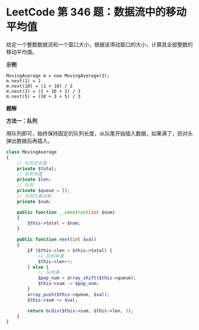 # LeetCode 第 346 题：数据流中的移动平均值

给定一个整数数据流和一个窗口大小，根据该滑动窗口的大小，计算其全部整数的移动平均值。

**示例**

```
MovingAverage m = new MovingAverage(3);
m.next(1) = 1
m.next(10) = (1 + 10) / 2
m.next(3) = (1 + 10 + 3) / 3
m.next(5) = (10 + 3 + 5) / 3
```

**题解**

**方法一：队列**

用队列即可，始终保持固定的队列长度，从队尾开始插入数据，如果满了，则对头弹出数据后再插入。

```php
class MovingAverage
{
    // 队列总长度
    private $total;
    // 队列长度
    private $len;
    // 队列
    private $queue = [];
    // 队列元素总和
    private $sum;

    public function __construct(int $num)
    {
        $this->total = $num;
    }

    public function next(int $val)
    {
        if ($this->len < $this->total) {
            // 队列未满
            $this->len++;
        } else {
            // 队列满
            $pop_num = array_shift($this->queue);
            $this->sum -= $pop_num;
        }
        array_push($this->queue, $val);
        $this->sum += $val;

        return bcdiv($this->sum, $this->len, 3);
    }
}
```